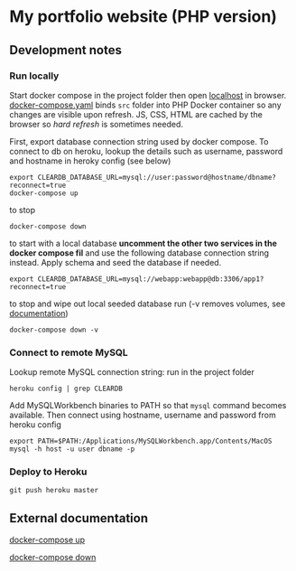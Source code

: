 # My portfolio website (PHP version)

## Development notes 

### Run locally

Start docker compose in the project folder then open [localhost](http://localhost) in browser. [docker-compose.yaml](docker-compose.yaml) binds `src` folder into PHP Docker container so any changes are visible upon refresh. JS, CSS, HTML are cached by the browser so _hard refresh_ is sometimes needed.

First, export database connection string used by docker compose. To connect to db on heroku, lookup the details such as username, password and hostname in heroky config (see below)

    export CLEARDB_DATABASE_URL=mysql://user:password@hostname/dbname?reconnect=true
    docker-compose up

to stop

    docker-compose down

to start with a local database **uncomment the other two services in the docker compose fil** and use the following database connection string instead. Apply schema and seed the database if needed.  

    export CLEARDB_DATABASE_URL=mysql://webapp:webapp@db:3306/app1?reconnect=true

to stop and wipe out local seeded database run (-v removes volumes, see [documentation](https://docs.docker.com/compose/reference/down/))

    docker-compose down -v


### Connect to remote MySQL

Lookup remote MySQL connection string: run in the project folder

    heroku config | grep CLEARDB

Add MySQLWorkbench binaries to PATH so that `mysql` command becomes available. Then connect using hostname, username and password from heroku config

    export PATH=$PATH:/Applications/MySQLWorkbench.app/Contents/MacOS
    mysql -h host -u user dbname -p

### Deploy to Heroku

    git push heroku master

## External documentation

[docker-compose up](https://docs.docker.com/compose/reference/up/)

[docker-compose down](https://docs.docker.com/compose/reference/down/)